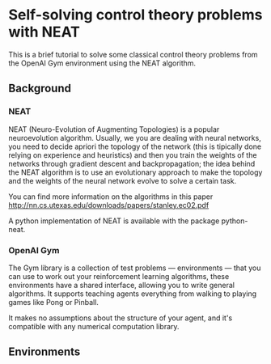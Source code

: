 # Self-solving control theory problems with NEAT
This is a brief tutorial to solve some classical control theory problems from the OpenAI Gym environment using the NEAT algorithm.

## Background

### NEAT
NEAT (Neuro-Evolution of Augmenting Topologies) is a popular neuroevolution algorithm. Usually, we you are dealing with neural networks, you need to decide apriori the topology of the network (this is tipically done relying on experience and heuristics) and then you train the weights of the networks through gradient descent and backpropagation; the idea behind the NEAT algorithm is to use an evolutionary approach to make the topology and the weights of the neural network evolve to solve a certain task. 

You can find more information on the algorithms in this paper http://nn.cs.utexas.edu/downloads/papers/stanley.ec02.pdf

A python implementation of NEAT is available with the package python-neat.

### OpenAI Gym
The Gym library is a collection of test problems — environments — that you can use to work out your reinforcement learning algorithms, these environments have a shared interface, allowing you to write general algorithms. It supports teaching agents everything from walking to playing games like Pong or Pinball.

It makes no assumptions about the structure of your agent, and it's compatible with any numerical computation library.

## Environments